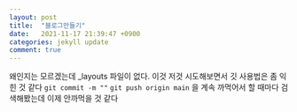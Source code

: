 ```yaml
---
layout: post
title:  "블로그만들기"
date:   2021-11-17 21:39:47 +0900
categories: jekyll update
comment: true
---
```


 왜인지는 모르겠는데 _layouts 파일이 없다. 이것 저것 시도해보면서 깃 사용법은 좀 익힌 것 같다
  `git commit -m ""`
  `git push origin main`
  을 계속 까먹어서 할 때마다 검색해봤는데 이제 안까먹을 것 같다